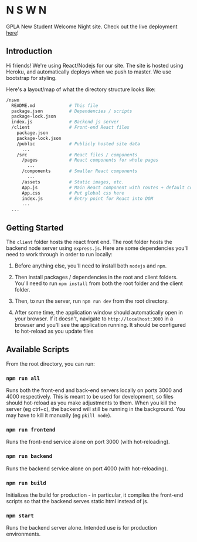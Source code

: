 # N S W N
GPLA New Student Welcome Night site. Check out the live deployment 
[here](https://nswn.herokuapp.com/)!


## Introduction
Hi friends! We're using React/Nodejs for our site. The site is hosted using
Heroku, and automatically deploys when we push to master. We use bootstrap for
styling.

Here's a layout/map of what the directory structure looks like:

```bash
/nswn
  README.md             # This file
  package.json          # Dependencies / scripts
  package-lock.json
  index.js              # Backend js server
  /client               # Front-end React files
    package.json
    package-lock.json
    /public             # Publicly hosted site data
      ...
    /src                # React files / components
      /pages            # React components for whole pages
        ...
      /components       # Smaller React components
        ...
      /assets           # Static images, etc.
      App.js            # Main React component with routes + default components
      App.css           # Put global css here
      index.js          # Entry point for React into DOM
      ...
  ...
```

## Getting Started

The `client` folder hosts the react front end. The root folder hosts the backend
node server using `express.js`. Here are some dependencies you'll need to work
through in order to run locally:

1. Before anything else, you'll need to install both `nodejs` and `npm`. 

2. Then install packages / dependencies in the root and client folders. You'll 
   need to run `npm install` from both the root folder and the client folder.

3. Then, to run the server, run `npm run dev` from the root directory. 

4. After some time, the application window should automatically open in your 
   browser. If it doesn't, navigate to `http://localhost:3000` in a browser and
   you'll see the application running. It should be configured to hot-reload 
   as you update files

## Available Scripts

From the root directory, you can run:

### `npm run all` 
Runs both the front-end and back-end servers locally on ports 
3000 and 4000 respectively. This is meant to be used for development, so 
files should hot-reload as you make adjustments to them. When you kill the
server (eg ctrl+c), the backend will still be running in the background. You
may have to kill it manually (eg `pkill node`).

### `npm run frontend`
Runs the front-end service alone on port 3000 (with hot-reloading).

### `npm run backend`
Runs the backend service alone on port 4000 (with hot-reloading).

### `npm run build` 
Initializes the build for production - in particular, it 
compiles the front-end scripts so that the backend serves static html
instead of js. 

### `npm start`
Runs the backend server alone. Intended use is for production
environments.

